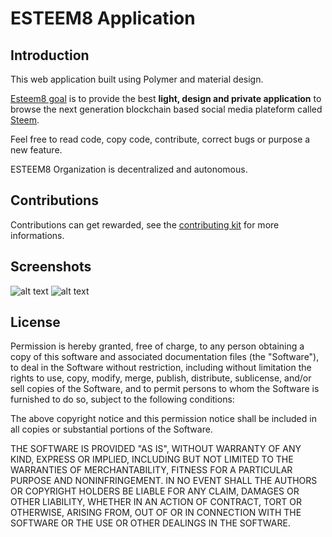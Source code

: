 # ESTEEM8 Application

## Introduction

This web application built using Polymer and material design.

[Esteem8 goal](https://github.com/esteem8app/esteem8app.github.io/blob/master/docs/Strategic-objective.md) is to provide the best **light, design and private application** to browse the next generation blockchain based social media plateform called <a target="_blank" href="https://steem.io">Steem</a>.

Feel free to read code, copy code, contribute, correct bugs or purpose a new feature.

ESTEEM8 Organization is decentralized and autonomous.

## Contributions

Contributions can get rewarded, see the [contributing kit](https://github.com/esteem8app/esteem8app.github.io/tree/master/docs/contributing-kit) for more informations.

## Screenshots

![alt text](https://github.com/esteem8app/esteem8app.github.io/blob/master/screenshots/explore.png "Explore page")
![alt text](https://github.com/esteem8app/esteem8app.github.io/blob/master/screenshots/profile.png "Profile page")


## License

Permission is hereby granted, free of charge, to any person obtaining a copy of this software and associated documentation files (the "Software"), to deal in the Software without restriction, including without limitation the rights to use, copy, modify, merge, publish, distribute, sublicense, and/or sell copies of the Software, and to permit persons to whom the Software is furnished to do so, subject to the following conditions:

The above copyright notice and this permission notice shall be included in all copies or substantial portions of the Software.

THE SOFTWARE IS PROVIDED "AS IS", WITHOUT WARRANTY OF ANY KIND, EXPRESS OR IMPLIED, INCLUDING BUT NOT LIMITED TO THE WARRANTIES OF MERCHANTABILITY, FITNESS FOR A PARTICULAR PURPOSE AND NONINFRINGEMENT. IN NO EVENT SHALL THE AUTHORS OR COPYRIGHT HOLDERS BE LIABLE FOR ANY CLAIM, DAMAGES OR OTHER LIABILITY, WHETHER IN AN ACTION OF CONTRACT, TORT OR OTHERWISE, ARISING FROM, OUT OF OR IN CONNECTION WITH THE SOFTWARE OR THE USE OR OTHER DEALINGS IN THE SOFTWARE.
